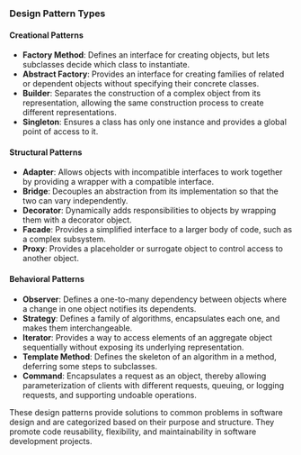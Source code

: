 ### Design Pattern Types

#### Creational Patterns
- **Factory Method**: Defines an interface for creating objects, but lets subclasses decide which class to instantiate.
- **Abstract Factory**: Provides an interface for creating families of related or dependent objects without specifying their concrete classes.
- **Builder**: Separates the construction of a complex object from its representation, allowing the same construction process to create different representations.
- **Singleton**: Ensures a class has only one instance and provides a global point of access to it.

#### Structural Patterns
- **Adapter**: Allows objects with incompatible interfaces to work together by providing a wrapper with a compatible interface.
- **Bridge**: Decouples an abstraction from its implementation so that the two can vary independently.
- **Decorator**: Dynamically adds responsibilities to objects by wrapping them with a decorator object.
- **Facade**: Provides a simplified interface to a larger body of code, such as a complex subsystem.
- **Proxy**: Provides a placeholder or surrogate object to control access to another object.

#### Behavioral Patterns
- **Observer**: Defines a one-to-many dependency between objects where a change in one object notifies its dependents.
- **Strategy**: Defines a family of algorithms, encapsulates each one, and makes them interchangeable.
- **Iterator**: Provides a way to access elements of an aggregate object sequentially without exposing its underlying representation.
- **Template Method**: Defines the skeleton of an algorithm in a method, deferring some steps to subclasses.
- **Command**: Encapsulates a request as an object, thereby allowing parameterization of clients with different requests, queuing, or logging requests, and supporting undoable operations.

These design patterns provide solutions to common problems in software design and are categorized based on their purpose and structure. They promote code reusability, flexibility, and maintainability in software development projects.
